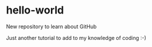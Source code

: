 # hello-world

New repository to learn about GitHub

Just another tutorial to add to my knowledge of coding :-)
